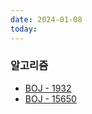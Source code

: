 ```yaml
---
date: 2024-01-08
today:
---
```


### 알고리즘

- [BOJ - 1932](https://www.acmicpc.net/problem/1932)
- [BOJ - 15650](https://www.acmicpc.net/problem/15650)
